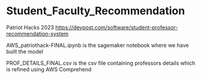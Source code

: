 # Student_Faculty_Recommendation
Patriot Hacks 2023
https://devpost.com/software/student-professor-recommendation-system


AWS_patriothack-FINAL.ipynb is the sagemaker notebook where we have built the model 

PROF_DETAILS_FINAL.csv  is the csv file containing professors details which is refined using AWS Comprehend
